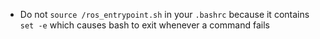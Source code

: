 - Do not `source /ros_entrypoint.sh` in your `.bashrc` because it contains `set -e` which causes bash to exit whenever a command fails
